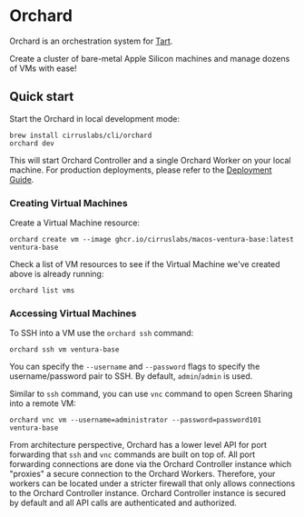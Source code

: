 # Orchard

Orchard is an orchestration system for [Tart](https://github.com/cirruslabs/tart).

Create a cluster of bare-metal Apple Silicon machines and manage dozens of VMs with ease!

## Quick start

Start the Orchard in local development mode:

```shell
brew install cirruslabs/cli/orchard
orchard dev
```

This will start Orchard Controller and a single Orchard Worker on your local machine.
For production deployments, please refer to the [Deployment Guide](./DeploymentGuide.md).

### Creating Virtual Machines

Create a Virtual Machine resource:

```shell
orchard create vm --image ghcr.io/cirruslabs/macos-ventura-base:latest ventura-base
```

Check a list of VM resources to see if the Virtual Machine we've created above is already running: 

```shell
orchard list vms
```

### Accessing Virtual Machines

To SSH into a VM use the `orchard ssh` command:

```shell
orchard ssh vm ventura-base
```

You can specify the `--username` and `--password` flags to specify the username/password pair to SSH. By default, `admin`/`admin` is used.

Similar to `ssh` command, you can use `vnc` command to open Screen Sharing into a remote VM:

```shell
orchard vnc vm --username=administrator --password=password101 ventura-base
```

From architecture perspective, Orchard has a lower level API for port forwarding that `ssh` and `vnc` commands are built on top of.
All port forwarding connections are done via the Orchard Controller instance which "proxies" a secure connection to the Orchard Workers.
Therefore, your workers can be located under a stricter firewall that only allows connections to the Orchard Controller instance.
Orchard Controller instance is secured by default and all API calls are authenticated and authorized.
